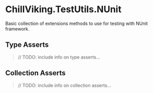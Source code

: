 # ChillViking.TestUtils.NUnit

Basic collection of extensions methods to use for testing with NUnit framework.

## Type Asserts

> // TODO: include info on type asserts...

## Collection Asserts

> // TODO: include info on collection asserts...
